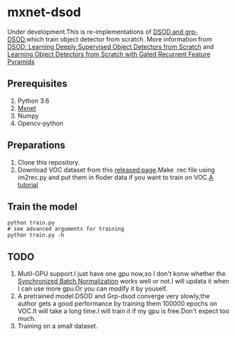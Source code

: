 # mxnet-dsod
Under development.This is re-implementations of [DSOD and grp-DSOD](https://github.com/szq0214/DSOD),which train object detector from scratch.
More information from [DSOD: Learning Deeply Supervised Object Detectors from Scratch](https://arxiv.org/pdf/1708.01241.pdf) and [Learning Object Detectors from Scratch with Gated Recurrent Feature Pyramids](https://arxiv.org/pdf/1712.00886.pdf)

## Prerequisites
1. Python 3.6
2. [Mxnet](https://mxnet.apache.org/)
3. Numpy
4. Opencv-python

## Preparations
1. Clone this repository.
2. Download VOC dataset from this [released page](http://host.robots.ox.ac.uk/pascal/VOC).Make .rec file using im2rec.py and put them in floder data if you want to train on VOC.[A tutorial](https://github.com/leocvml/mxnet-im2rec_tutorial)

## Train the model

```
python train.py
# see advanced arguments for training
python train.py -h
```

## TODO
1. Mutil-GPU support.I just have one gpu now,so I don't konw whether the [Synchronized Batch Normalization](https://github.com/zhanghang1989/MXNet-Gluon-SyncBN) works well or not.I will updata it when I can use more gpu.Or you can modify it by youself.
2. A pretrained model.DSOD and Grp-dsod converge very slowly,the author gets a good performance by training them 100000 epochs on VOC.It will take a long time.I will train it if my gpu is free.Don't expect too much.
3. Training on a small dataset.

